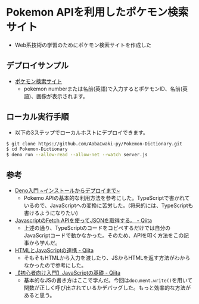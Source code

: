 # Pokemon APIを利用したポケモン検索サイト

- Web系技術の学習のためにポケモン検索サイトを作成した

## デプロイサンプル

- [ポケモン検索サイト](https://aobaiwaki-pokemondict.deno.dev/)
  - pokemon numberまたは名前(英語)で入力するとポケモンID、名前(英語)、画像が表示されます。

## ローカル実行手順

- 以下の3ステップでローカルホストにデプロイできます。

```bash
$ git clone https://github.com/AobaIwaki-py/Pokemon-Dictionary.git
$ cd Pokemon-Dictionary
$ deno run --allow-read --allow-net --watch server.js
```

## 参考

- [Deno入門 \~インストールからデプロイまで\~](https://zenn.dev/iwamasa/articles/a14db17f8ce5ea)
  - Pokemo APIの基本的な利用方法を参考にした。TypeScriptで書かれているので、JavaScriptへの変換に苦労した。(将来的には、TypeScriptも書けるようになりたい)
- [JavascriptのFetch APIを使ってJSONを取得する。 - Qiita](https://qiita.com/tarch710/items/91b8abc124a7efbc7a93)
  - 上述の通り、TypeScriptのコードをコピペするだけでは自分のJavaScriptコードで動かなかった。そのため、APIを叩く方法をこの記事から学んだ。
- [HTMLとJavaScriptの連携 - Qiita](https://qiita.com/Teach/items/4b0104847be9f2960665)
  - そもそもHTMLから入力を渡したり、JSからHTMLを返す方法がわからなかったので参考にした。
- [【初心者向け入門】JavaScriptの基礎 - Qiita](https://qiita.com/ab-boy_ringo/items/23f60e051e3022f2a599)
  - 基本的なJSの書き方はここで学んだ。今回は`document.write()`を用いて関数が正しく呼び出されているかデバッグした。もっと効率的な方法があると思う。